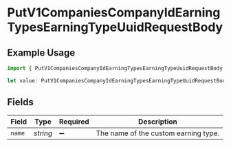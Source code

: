 # PutV1CompaniesCompanyIdEarningTypesEarningTypeUuidRequestBody

## Example Usage

```typescript
import { PutV1CompaniesCompanyIdEarningTypesEarningTypeUuidRequestBody } from "gusto_embedded/models/operations";

let value: PutV1CompaniesCompanyIdEarningTypesEarningTypeUuidRequestBody = {};
```

## Fields

| Field                                | Type                                 | Required                             | Description                          |
| ------------------------------------ | ------------------------------------ | ------------------------------------ | ------------------------------------ |
| `name`                               | *string*                             | :heavy_minus_sign:                   | The name of the custom earning type. |